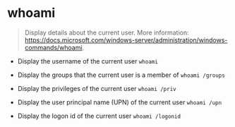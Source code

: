 # whoami
> Display details about the current user.
> More information: <https://docs.microsoft.com/windows-server/administration/windows-commands/whoami>.

- Display the username of the current user
`whoami`

- Display the groups that the current user is a member of
`whoami /groups`

- Display the privileges of the current user
`whoami /priv`

- Display the user principal name (UPN) of the current user
`whoami /upn`

- Display the logon id of the current user
`whoami /logonid`
